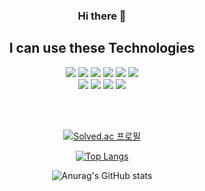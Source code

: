 <div align="center">

  ### Hi there 👋

  ## I can use these Technologies
  
  <img src="https://img.shields.io/badge/HTML-E34F26?style=flat-square&logo=HTML5&logoColor=white"/>  
  <img src="https://img.shields.io/badge/CSS3-1572B6?style=flat-square&logo=CSS3&logoColor=white"/>
  <img src="https://img.shields.io/badge/JavaScript-F7DF1E?style=flat-square&logo=JavaScript&logoColor=white"/>
  <img src="https://img.shields.io/badge/TypeScript-3178C6?style=flat-square&logo=TypeScript&logoColor=white"/>
  <img src="https://img.shields.io/badge/React-61DAFB?style=flat-square&logo=React&logoColor=white"/>
  <img src="https://img.shields.io/badge/Next.js-000000?style=flat-square&logo=Next.js&logoColor=white"/>
  
  <br/>
  
  <img src="https://img.shields.io/badge/GraphQL-00CBEC?style=flat-square&logo=GraphQL&logoColor=white"/>
  <img src="https://img.shields.io/badge/ApolloGraphQL-311C87?style=flat-square&logo=ApolloGraphQL&logoColor=white"/>
  <img src="https://img.shields.io/badge/Node.js-339933?style=flat-square&logo=Node.js&logoColor=white"/>
  <img src="https://img.shields.io/badge/MySQL-4479A1?style=flat-square&logo=MySQL&logoColor=white"/>

<br/><br/>
  
[![Solved.ac 프로필](http://mazassumnida.wtf/api/generate_badge?boj=cwyoo01)](https://solved.ac/cwyoo01)
  
[![Top Langs](https://github-readme-stats.vercel.app/api/top-langs/?username=changwoolab&layout=compact)](https://github.com/anuraghazra/github-readme-stats)
  
![Anurag's GitHub stats](https://github-readme-stats.vercel.app/api?username=changwoolab&show_icons=true&theme=radical)
  

</div>
<!--
**changwoolab/changwoolab** is a ✨ _special_ ✨ repository because its `README.md` (this file) appears on your GitHub profile.

Here are some ideas to get you started:

- 🔭 I’m currently working on ...
- 🌱 I’m currently learning ...
- 👯 I’m looking to collaborate on ...
- 🤔 I’m looking for help with ...
- 💬 Ask me about ...
- 📫 How to reach me: ...
- 😄 Pronouns: ...
- ⚡ Fun fact: ...
-->
